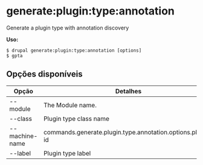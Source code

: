 # generate:plugin:type:annotation
Generate a plugin type with annotation discovery

**Uso:**
```
$ drupal generate:plugin:type:annotation [options]
$ gpta  
```

## Opções disponíveis
Opção | Detalhes
-------|-------------
--module | The Module name.
--class | Plugin type class name
--machine-name | commands.generate.plugin.type.annotation.options.plugin-id
--label | Plugin type label
